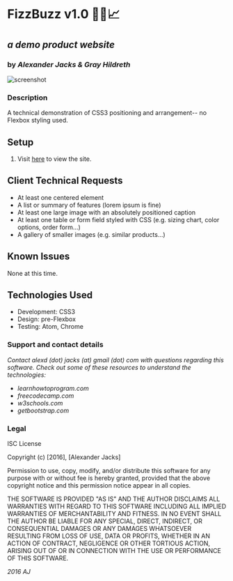 # FizzBuzz v1.0 :honeybee::beer::chart_with_upwards_trend:
## _a demo product website_
### by _Alexander Jacks & Gray Hildreth_


![screenshot](/resources/fbv10.png)
### Description
A technical demonstration of CSS3 positioning and arrangement-- no Flexbox styling used.

## Setup
1. Visit [here](https://adjectival.github.io/fizzbuzz_v1/) to view the site.

## Client Technical Requests
- At least one centered element
- A list or summary of features (lorem ipsum is fine)
- At least one large image with an absolutely positioned caption
- At least one table or form field styled with CSS (e.g. sizing chart, color options, order form…)
- A gallery of smaller images (e.g. similar products...)


## Known Issues
None at this time.


## Technologies Used
- Development: CSS3
- Design: pre-Flexbox
- Testing: Atom, Chrome

### Support and contact details
_Contact alexd (dot) jacks (at) gmail (dot) com with questions regarding this software.
Check out some of these resources to understand the technologies:_
- _learnhowtoprogram.com_
- _freecodecamp.com_
- _w3schools.com_
- _getbootstrap.com_

### Legal
ISC License

Copyright (c) [2016], [Alexander Jacks]

Permission to use, copy, modify, and/or distribute this software for any purpose with or without fee is hereby granted, provided that the above copyright notice and this permission notice appear in all copies.

THE SOFTWARE IS PROVIDED "AS IS" AND THE AUTHOR DISCLAIMS ALL WARRANTIES WITH REGARD TO THIS SOFTWARE INCLUDING ALL IMPLIED WARRANTIES OF MERCHANTABILITY AND FITNESS. IN NO EVENT SHALL THE AUTHOR BE LIABLE FOR ANY SPECIAL, DIRECT, INDIRECT, OR CONSEQUENTIAL DAMAGES OR ANY DAMAGES WHATSOEVER RESULTING FROM LOSS OF USE, DATA OR PROFITS, WHETHER IN AN ACTION OF CONTRACT, NEGLIGENCE OR OTHER TORTIOUS ACTION, ARISING OUT OF OR IN CONNECTION WITH THE USE OR PERFORMANCE OF THIS SOFTWARE.

*2016 AJ*
